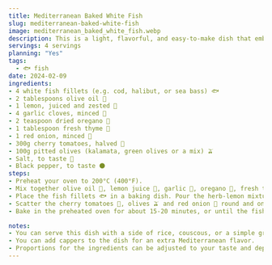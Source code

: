 ```yaml
---
title: Mediterranean Baked White Fish
slug: mediterranean-baked-white-fish
image: mediterranean_baked_white_fish.webp
description: This is a light, flavorful, and easy-to-make dish that embodies the essence of Mediterranean cuisine. This dish is not only a treat to the taste buds but also a healthy option rich in omega-3 fatty acids and antioxidants.
servings: 4 servings
planning: "Yes"
tags:
  - 🐟 fish 
date: 2024-02-09
ingredients:
- 4 white fish fillets (e.g. cod, halibut, or sea bass) 🐟
- 2 tablespoons olive oil 🏺
- 1 lemon, juiced and zested 🍋
- 4 garlic cloves, minced 🧄
- 2 teaspoon dried oregano 🌿
- 1 tablespoon fresh thyme 🌿
- 1 red onion, minced 🧅
- 300g cherry tomatoes, halved 🍅
- 100g pitted olives (kalamata, green olives or a mix) 🫒
- Salt, to taste 🧂
- Black pepper, to taste 🌑
steps:
- Preheat your oven to 200°C (400°F).
- Mix together olive oil 🏺, lemon juice 🍋, garlic 🧄, oregano 🌿, fresh thyme 🌿, salt 🧂 and pepper 🌑.
- Place the fish fillets 🐟 in a baking dish. Pour the herb-lemon mixture over the fillets, making sure they're evenly coated.
- Scatter the cherry tomatoes 🍅, olives 🫒 and red onion 🧅 round and on top of the fish.
- Bake in the preheated oven for about 15-20 minutes, or until the fish flakes easily with a fork.

notes:
- You can serve this dish with a side of rice, couscous, or a simple green salad.
- You can add cappers to the dish for an extra Mediterranean flavor.
- Proportions for the ingredients can be adjusted to your taste and depending on what you have available.
---
```

